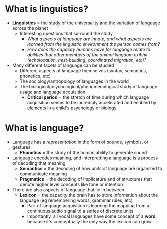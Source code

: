 # What is linguistics?
- **Linguistics** = the study of the universality and the variation of language
  across the planet
    * Interesting questions that surround the study
        + *What aspects of language are innate, and what aspects are learned from
        the linguistic environment the person comes from?*
        + *How does the capacity humans have for language relate to abilities
        that other members of the animal kingdom exibhit (echolocation,
        nest-building, coordinated migration, etc)?*
- Many different facets of language can be studied
    * Different aspects of language themselves (syntax, semantics, phonetics, etc)
    * The sociology/antropology of languages in the world
    * The biological/psychological/phenomenological study of language usage
    and language acquisition
        + **Critical period** = the stretch of time during which language
        acquisition seems to be incredibly accelerated and enabled by elements
        in a child's psychology or biology

# What is language?
- Language has a *representation* in the form of sounds, symbols, or gestures
    * **Phonetics** = the study of the human ability to generate sound
- Language encodes meaning, and interpretting a language is a process of
  decoding that meaning
    * **Semantics** = the decoding of how units of language are organized to
    communicate meaning
    * **Pragmatics** = the decoding of implicature and of structures that denote
    higher level concepts like tone or intention
- There are also aspects of language that lie in between
    * **Lexicon** = the capacity the brain has to store information about the
    language (eg remembering words, grammar rules, etc)
        + Part of language acquisition is learning the mapping from a continuous
        audio signal to a series of discrete units
        + Importantly, all vocal languages have some concept of a **word**,
        because it's conceptually the only way the lexicon can grow
